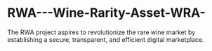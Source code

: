 # RWA---Wine-Rarity-Asset-WRA-
The RWA project aspires to revolutionize the rare wine market by establishing a secure, transparent, and efficient digital marketplace.
